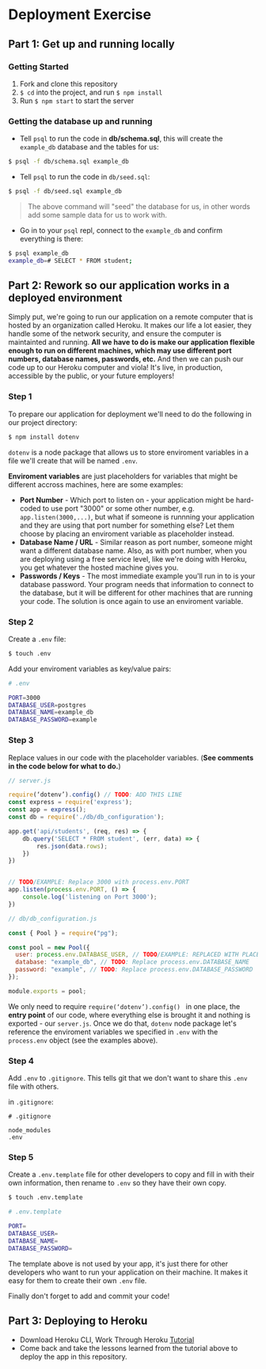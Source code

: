 # Deployment Exercise

## Part 1: Get up and running locally

### Getting Started

1. Fork and clone this repository
1. `$ cd` into the project, and run `$ npm install`
1. Run `$ npm start` to start the server

### Getting the database up and running

- Tell `psql` to run the code in **db/schema.sql**, this will create the `example_db` database and the tables for us:

```sh
$ psql -f db/schema.sql example_db
```

- Tell `psql` to run the code in `db/seed.sql`:

```sh
$ psql -f db/seed.sql example_db
```

> The above command will "seed" the database for us, in other words add some sample data for us to work with.

- Go in to your `psql` repl, connect to the `example_db` and confirm everything is there:

```sh
$ psql example_db
example_db=# SELECT * FROM student;
```

## Part 2: Rework so our application works in a deployed environment

Simply put, we're going to run our application on a remote computer that is hosted by an organization called Heroku. It makes our life a lot easier, they handle some of the network security, and ensure the computer is maintainted and running. **All we have to do is make our application flexible enough to run on different machines, which may use different port numbers, database names, passwords, etc.** And then we can push our code up to our Heroku computer and viola! It's live, in production, accessible by the public, or your future employers!

### Step 1

To prepare our application for deployment we'll need to do the following in our project directory:

```sh
$ npm install dotenv
```

`dotenv` is a node package that allows us to store enviroment variables in a file we'll create that will be named `.env`.

**Enviroment variables** are just placeholders for variables that might be different accross machines, here are some examples:

- **Port Number** - Which port to listen on - your application might be hard-coded to use port "3000" or some other number, e.g. `app.listen(3000,...)`, but what if someone is runnning your application and they are using that port number for something else? Let them choose by placing an enviroment variable as placeholder instead.
- **Database Name / URL** - Similar reason as port number, someone might want a different database name. Also, as with port number, when you are deploying using a free service level, like we're doing with Heroku, you get whatever the hosted machine gives you.
- **Passwords / Keys** - The most immediate example you'll run in to is your database password. Your program needs that information to connect to the database, but it will be different for other machines that are running your code. The solution is once again to use an enviroment variable.

### Step 2

Create a `.env` file:

```sh
$ touch .env
```

Add your enviroment variables as key/value pairs:

```sh
# .env

PORT=3000
DATABASE_USER=postgres
DATABASE_NAME=example_db
DATABASE_PASSWORD=example
```

### Step 3

Replace values in our code with the placeholder variables. (**See comments in the code below for what to do.**)

```js
// server.js

require(‘dotenv’).config() // TODO: ADD THIS LINE
const express = require('express');
const app = express();
const db = require('./db/db_configuration');

app.get('api/students', (req, res) => {
    db.query('SELECT * FROM student', (err, data) => {
        res.json(data.rows);
    })
})


// TODO/EXAMPLE: Replace 3000 with process.env.PORT
app.listen(process.env.PORT, () => {
    console.log('listening on Port 3000');
})
```

```js
// db/db_configuration.js

const { Pool } = require("pg");

const pool = new Pool({
  user: process.env.DATABASE_USER, // TODO/EXAMPLE: REPLACED WITH PLACEHOLDER
  database: "example_db", // TODO: Replace process.env.DATABASE_NAME
  password: "example", // TODO: Replace process.env.DATABASE_PASSWORD
});

module.exports = pool;
```

We only need to require `require(‘dotenv’).config() ` in one place, the **entry point** of our code, where everything else is brought it and nothing is exported - our `server.js`. Once we do that, `dotenv` node package let's reference the enviroment variables we specified in `.env` with the `process.env` object (see the examples above).

### Step 4

Add `.env` to `.gitignore`. This tells git that we don't want to share this `.env` file with others.

in `.gitignore`:

```
# .gitignore

node_modules
.env
```

### Step 5

Create a `.env.template` file for other developers to copy and fill in with their own information, then rename to `.env` so they have their own copy.

```sh
$ touch .env.template
```

```sh
# .env.template

PORT=
DATABASE_USER=
DATABASE_NAME=
DATABASE_PASSWORD=
```

The template above is not used by your app, it's just there for other developers who want to run your application on their machine. It makes it easy for them to create their own `.env` file.

Finally don't forget to add and commit your code!

## Part 3: Deploying to Heroku

- Download Heroku CLI, Work Through Heroku [Tutorial](https://devcenter.heroku.com/articles/getting-started-with-nodejs?singlepage=true)
- Come back and take the lessons learned from the tutorial above to deploy the app in this repository.

